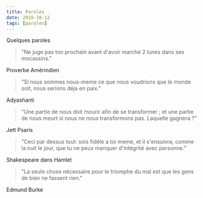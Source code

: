 ```yaml
---
title: Paroles
date: 2018-10-12
tags: [paroles]
---
```


Quelques paroles

> "Ne juge pas ton prochain avant d'avoir marché 2 lunes dans ses mocassins."

Proverbe Amérindien

> "Si nous sommes nous-meme ce que nous voudrions que le monde soit, nous serions déja en paix."

Adyashanti

> "Une partie de nous doit mourir afin de se transformer ; et une partie de nous meurt si nous ne
> nous transformons pas. Laquelle gagnera ?"

Jett Psaris

> "Ceci par dessus tout: sois fidéle a toi meme, et il s'ensuivra, comme la nuit le jour, que tu ne
> peux manquer d'intégrité avec personne."

Shakespeare dans Hamlet

> "La seule chose nécessaire pour le triomphe du mal est que les gens de bien ne fassent rien."

Edmund Burke
